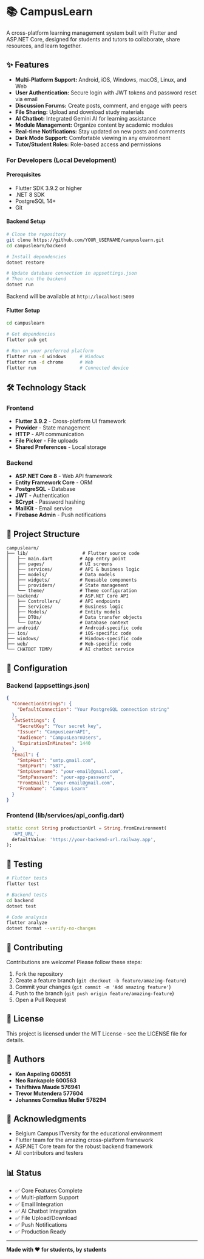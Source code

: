 # 📚 CampusLearn

A cross-platform learning management system built with Flutter and ASP.NET Core, designed for students and tutors to collaborate, share resources, and learn together.

## ✨ Features

- **Multi-Platform Support:** Android, iOS, Windows, macOS, Linux, and Web
- **User Authentication:** Secure login with JWT tokens and password reset via email
- **Discussion Forums:** Create posts, comment, and engage with peers
- **File Sharing:** Upload and download study materials
- **AI Chatbot:** Integrated Gemini AI for learning assistance
- **Module Management:** Organize content by academic modules
- **Real-time Notifications:** Stay updated on new posts and comments
- **Dark Mode Support:** Comfortable viewing in any environment
- **Tutor/Student Roles:** Role-based access and permissions

### For Developers (Local Development)

#### Prerequisites

- Flutter SDK 3.9.2 or higher
- .NET 8 SDK
- PostgreSQL 14+
- Git

#### Backend Setup

```bash
# Clone the repository
git clone https://github.com/YOUR_USERNAME/campuslearn.git
cd campuslearn/backend

# Install dependencies
dotnet restore

# Update database connection in appsettings.json
# Then run the backend
dotnet run
```

Backend will be available at `http://localhost:5000`

#### Flutter Setup

```bash
cd campuslearn

# Get dependencies
flutter pub get

# Run on your preferred platform
flutter run -d windows     # Windows
flutter run -d chrome      # Web
flutter run                # Connected device
```

## 🛠 Technology Stack

### Frontend
- **Flutter 3.9.2** - Cross-platform UI framework
- **Provider** - State management
- **HTTP** - API communication
- **File Picker** - File uploads
- **Shared Preferences** - Local storage

### Backend
- **ASP.NET Core 8** - Web API framework
- **Entity Framework Core** - ORM
- **PostgreSQL** - Database
- **JWT** - Authentication
- **BCrypt** - Password hashing
- **MailKit** - Email service
- **Firebase Admin** - Push notifications

## 📁 Project Structure

```
campuslearn/
├── lib/                    # Flutter source code
│   ├── main.dart          # App entry point
│   ├── pages/             # UI screens
│   ├── services/          # API & business logic
│   ├── models/            # Data models
│   ├── widgets/           # Reusable components
│   ├── providers/         # State management
│   └── theme/             # Theme configuration
├── backend/               # ASP.NET Core API
│   ├── Controllers/       # API endpoints
│   ├── Services/          # Business logic
│   ├── Models/            # Entity models
│   ├── DTOs/              # Data transfer objects
│   └── Data/              # Database context
├── android/               # Android-specific code
├── ios/                   # iOS-specific code
├── windows/               # Windows-specific code
├── web/                   # Web-specific code
└── CHATBOT TEMP/          # AI chatbot service
```

## 🔧 Configuration

### Backend (appsettings.json)

```json
{
  "ConnectionStrings": {
    "DefaultConnection": "Your PostgreSQL connection string"
  },
  "JwtSettings": {
    "SecretKey": "Your secret key",
    "Issuer": "CampusLearnAPI",
    "Audience": "CampusLearnUsers",
    "ExpirationInMinutes": 1440
  },
  "Email": {
    "SmtpHost": "smtp.gmail.com",
    "SmtpPort": "587",
    "SmtpUsername": "your-email@gmail.com",
    "SmtpPassword": "your-app-password",
    "FromEmail": "your-email@gmail.com",
    "FromName": "Campus Learn"
  }
}
```

### Frontend (lib/services/api_config.dart)

```dart
static const String productionUrl = String.fromEnvironment(
  'API_URL',
  defaultValue: 'https://your-backend-url.railway.app',
);
```

## 🧪 Testing

```bash
# Flutter tests
flutter test

# Backend tests
cd backend
dotnet test

# Code analysis
flutter analyze
dotnet format --verify-no-changes
```

## 🤝 Contributing

Contributions are welcome! Please follow these steps:

1. Fork the repository
2. Create a feature branch (`git checkout -b feature/amazing-feature`)
3. Commit your changes (`git commit -m 'Add amazing feature'`)
4. Push to the branch (`git push origin feature/amazing-feature`)
5. Open a Pull Request

## 📄 License

This project is licensed under the MIT License - see the LICENSE file for details.

## 👥 Authors

- **Ken Aspeling 600551**
- **Neo Rankapole 600563**
- **Tshifhiwa Maude 576941**
- **Trevor Mutendera 577604**
- **Johannes Cornelius Muller 578294**

## 🙏 Acknowledgments

- Belgium Campus ITversity for the educational environment
- Flutter team for the amazing cross-platform framework
- ASP.NET Core team for the robust backend framework
- All contributors and testers

## 📊 Status

- ✅ Core Features Complete
- ✅ Multi-platform Support
- ✅ Email Integration
- ✅ AI Chatbot Integration
- ✅ File Upload/Download
- ✅ Push Notifications
- ✅ Production Ready

---

**Made with ❤️ for students, by students**
